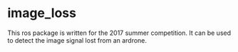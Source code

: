 # image_loss
This ros package is written for the 2017 summer competition.
It can be used to detect the image signal lost from an ardrone.
